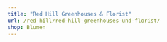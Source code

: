 ```yaml
---
title: "Red Hill Greenhouses & Florist"
url: /red-hill/red-hill-greenhouses-und-florist/
shop: Blumen
---
```

